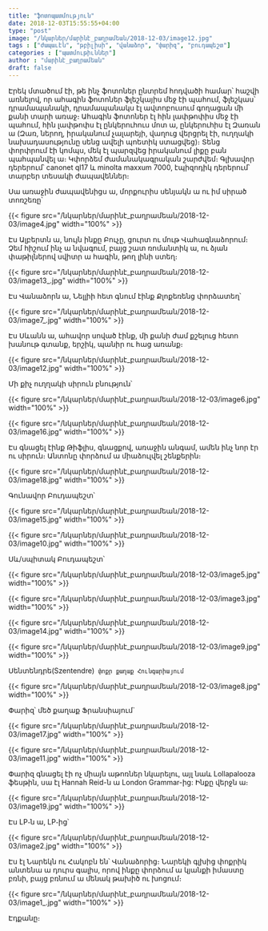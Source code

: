 ```yaml
---
title: "ֆոտոպատմություն"
date: 2018-12-03T15:55:55+04:00
type: "post"
image: "/նկարներ/մարինէ_բաղրամեան/2018-12-03/image12.jpg"
tags : ["ժապաւէն", "թբիլիսի", "վանաձոր", "փարիզ", "բուդապեշտ"]
categories : ["պատմութիւններ"]
author : "մարինէ_բաղրամեան"
draft: false
--- 
```


Էրեկ մտածում էի, թե ինչ ֆոտոներ ընտրեմ հոդվածի համար՝ հաշվի առնելով, որ ահագին ֆոտոներ ֆլեշկայիս մեջ էի պահում, ֆլեշկաս՝ դրամապանակի, դրամապանակս էլ ավտոբուսում գողացան մի քանի տարի առաջ։ Ահագին ֆոտոներ էլ հին լափթոփիս մեջ էի պահում, հին լափթոփս էլ ընկերուհուս մոտ ա, ընկերուհիս էլ Զառան ա (Զառ, ներող, իրականում չալարեյի, վաղուց վերցրել էի, ուղղակի նախադասությունը սենց ավելի պոետիկ ստացվեց)։ Տենց փորփրում էի կոմպս, մեկ էլ պարզվեց իրականում լիքը բան պահպանվել ա։ Կփորձեմ ժամանակագրական շարժվեմ։ Գլխավոր դերերում՝ canonet ql17 և minolta maxxum 7000, էպիզոդիկ դերերում՝ տարբեր տեսակի ժապավեններ։

Սա առաջին ժապավենիցս ա, մորքուրիս սենյակն ա ու իմ սիրած տոռշեռը՝

{{< figure src="/նկարներ/մարինէ_բաղրամեան/2018-12-03/image4.jpg" width="100%" >}}

Էս Ալբերտն ա, նույն ինքը Բուչը, ցուրտ ու մութ Վահագնաձորում։ Չեմ հիշում ինչ ա նվագում, բայց շատ ռոմանտիկ ա, ու ձյան փաթիլներով սվիտր ա հագին, թող լինի ստեղ։

{{< figure src="/նկարներ/մարինէ_բաղրամեան/2018-12-03/image13_.jpg" width="100%" >}}

Էս Վանաձորն ա, Նելլիի հետ գնում էինք Քլոքեռենց փորձատեղ՝

{{< figure src="/նկարներ/մարինէ_բաղրամեան/2018-12-03/image7_.jpg" width="100%" >}}

Էս Սևանն ա, ահավոր սոված էինք, մի քանի ժամ քշելուց հետո խանութ գտանք, երշիկ, պանիր ու հաց առանք։

{{< figure src="/նկարներ/մարինէ_բաղրամեան/2018-12-03/image12.jpg" width="100%" >}}

Մի քիչ ուղղակի սիրուն բնություն՝

{{< figure src="/նկարներ/մարինէ_բաղրամեան/2018-12-03/image6.jpg" width="100%" >}}

{{< figure src="/նկարներ/մարինէ_բաղրամեան/2018-12-03/image16.jpg" width="100%" >}}

Էս գնացել էինք Թիֆլիս, գնացքով, առաջին անգամ, ամեն ինչ նոր էր ու սիրուն։ Անտոնը փորձում ա միաձուլվել շենքերին։

{{< figure src="/նկարներ/մարինէ_բաղրամեան/2018-12-03/image18.jpg" width="100%" >}}

Գունավոր Բուդապեշտ՝

{{< figure src="/նկարներ/մարինէ_բաղրամեան/2018-12-03/image15.jpg" width="100%" >}}

{{< figure src="/նկարներ/մարինէ_բաղրամեան/2018-12-03/image10.jpg" width="100%" >}}

Սև/սպիտակ Բուդապեշտ՝


{{< figure src="/նկարներ/մարինէ_բաղրամեան/2018-12-03/image5.jpg" width="100%" >}}

{{< figure src="/նկարներ/մարինէ_բաղրամեան/2018-12-03/image3.jpg" width="100%" >}}

{{< figure src="/նկարներ/մարինէ_բաղրամեան/2018-12-03/image14.jpg" width="100%" >}}

{{< figure src="/նկարներ/մարինէ_բաղրամեան/2018-12-03/image9.jpg" width="100%" >}}

Սենտենդրե(Szentendre)` փոքր քաղաք Հունգարիայում`

{{< figure src="/նկարներ/մարինէ_բաղրամեան/2018-12-03/image8.jpg" width="100%" >}}

Փարիզ՝ մեծ քաղաք Ֆրանսիայում`

{{< figure src="/նկարներ/մարինէ_բաղրամեան/2018-12-03/image17.jpg" width="100%" >}}

{{< figure src="/նկարներ/մարինէ_բաղրամեան/2018-12-03/image11.jpg" width="100%" >}}

Փարիզ գնացել էի ոչ միայն աթոռներ նկարելու, այլ նաև Lollapalooza ֆեսթին, սա էլ Hannah Reid-ն ա London Grammar-ից: Ինքը վերջն ա։

{{< figure src="/նկարներ/մարինէ_բաղրամեան/2018-12-03/image19.jpg" width="100%" >}}

Էս LP֊ն ա, LP֊ից՝

{{< figure src="/նկարներ/մարինէ_բաղրամեան/2018-12-03/image2.jpg" width="100%" >}}

Էս էլ Նարեկն ու Հակոբն են՝ Վանաձորից։ Նարեկի գլխից փոքրիկ անտենա ա դուրս գալիս, որով ինքը փորձում ա կյանքի իմաստը բռնի, բայց բռնում ա մենակ թախիծ ու խոցում։

{{< figure src="/նկարներ/մարինէ_բաղրամեան/2018-12-03/image1_.jpg" width="100%" >}}

Էդքանը։
